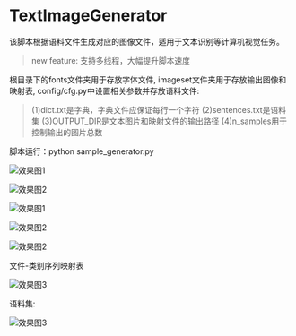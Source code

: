 # TextImageGenerator
该脚本根据语料文件生成对应的图像文件，适用于文本识别等计算机视觉任务。
>new feature: 支持多线程，大幅提升脚本速度
>
根目录下的fonts文件夹用于存放字体文件, imageset文件夹用于存放输出图像和映射表, 
config/cfg.py中设置相关参数并存放语料文件:
>(1)dict.txt是字典，字典文件应保证每行一个字符
>(2)sentences.txt是语料集
>(3)OUTPUT_DIR是文本图片和映射文件的输出路径
>(4)n_samples用于控制输出的图片总数

>
脚本运行：python sample_generator.py
>
![效果图1](/imageset/0.jpeg)
>
![效果图2](/imageset/1.jpeg)
>
![效果图1](/imageset/6.jpeg)
>
![效果图2](/imageset/7.jpeg)
>
![效果图2](/imageset/9.jpeg)
>
文件-类别序列映射表
>
![效果图3](/mapping.png)
>
语料集:
>
![效果图3](/sentences.png)


